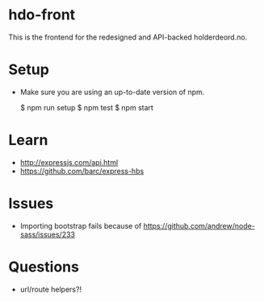 # hdo-front

This is the frontend for the redesigned and API-backed holderdeord.no.

# Setup

* Make sure you are using an up-to-date version of npm.

    $ npm run setup
    $ npm test
    $ npm start

# Learn

* http://expressjs.com/api.html
* https://github.com/barc/express-hbs

# Issues

* Importing bootstrap fails because of https://github.com/andrew/node-sass/issues/233

# Questions

* url/route helpers?!
